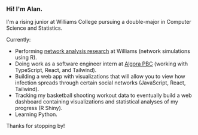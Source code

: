 ### Hi! I'm Alan.

I'm a rising junior at Williams College pursuing a double-major in Computer Science and Statistics.

Currently:
- Performing [network analysis research](https://github.com/alansun25/network-analysis) at Williams (network simulations using R).
- Doing work as a software engineer intern at [Algora PBC](https://algora.io/#/) (working with TypeScript, React, and Tailwind).
- Building a web app with visualizations that will allow you to view how infection spreads through certain social networks (JavaScript, React, Tailwind).
- Tracking my basketball shooting workout data to eventually build a web dashboard containing visualizations and statistical analyses of my progress (R Shiny).
- Learning Python.

Thanks for stopping by!

<!--
**alansun25/alansun25** is a ✨ _special_ ✨ repository because its `README.md` (this file) appears on your GitHub profile.

Here are some ideas to get you started:

- 🔭 I’m currently working on ...
- 🌱 I’m currently learning ...
- 👯 I’m looking to collaborate on ...
- 🤔 I’m looking for help with ...
- 💬 Ask me about ...
- 📫 How to reach me: ...
- 😄 Pronouns: ...
- ⚡ Fun fact: ...
-->
